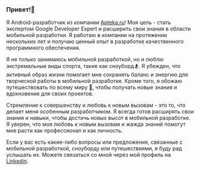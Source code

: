 ### Привет!👋

Я Android-разработчик из компании [Apteka.ru](https://apteka.ru/)!
Моя цель - стать экспертом Google Developer Expert и расширить свои знания в области мобильной разработки. Я работаю в компании на протяжении нескольких лет и получаю ценный опыт в разработке качественного программного обеспечения.

Я не только занимаюсь мобильной разработкой, но и люблю экстремальные виды спорта, такие как сноуборд🏂. Я убежден, что активный образ жизни помогает мне сохранять баланс и энергию для творческой работы в мобильной разработке. Кроме того, я обожаю путешествовать по всему миру 🌴, чтобы получать новые знания и вдохновение для своих проектов.

Стремление к совершенству и любовь к новым вызовам - это то, что делает меня особенным разработчиком. Я всегда готов расширять свои знания и навыки, чтобы достичь новых высот в мобильной разработке. Я уверен, что моя любовь к новым вызовам и жажда знаний помогут мне расти как профессионал и как личность.

Если у вас есть какие-либо вопросы или предложения, связанные с мобильной разработкой, сноуборду или путешествиями, я буду рад услышать их. Можете связаться со мной через мой профиль на [Linkedin](https://www.linkedin.com/in/sergey-gorban-dev/).
